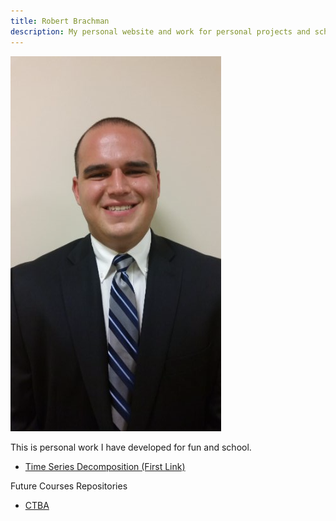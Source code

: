 ```yaml
---
title: Robert Brachman
description: My personal website and work for personal projects and school.
---
```


![My Picture](/pics/download.png)

This is personal work I have developed for fun and school.

- [Time Series Decomposition (First Link)](/initial_setup/index.md)

Future Courses Repositories
- [CTBA](https://github.com/Thshovler/VisualizationCourse)
